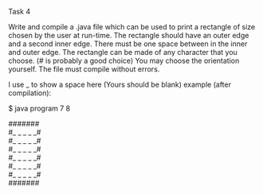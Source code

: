 Task 4

Write and compile a .java file which can be used to print a rectangle of size chosen by the user at run-time. The rectangle should have an outer edge and a second inner edge. There must be one space between in the inner and outer edge.
The rectangle can be made of any character that you choose. (# is probably a good choice) You may choose the orientation yourself.
The file must compile without errors.

I use _ to show a space here (Yours should be blank)
example (after compilation):

$ java program 7 8

\#\#\#\#\#\#\#   
\#\_ \_ \_ \_ \_\#  
\#\_ \_ \_ \_ \_\#  
\#\_ \_ \_ \_ \_\#  
\#\_ \_ \_ \_ \_\#  
\#\_ \_ \_ \_ \_\#  
\#\_ \_ \_ \_ \_\#  
\#\#\#\#\#\#\#   

